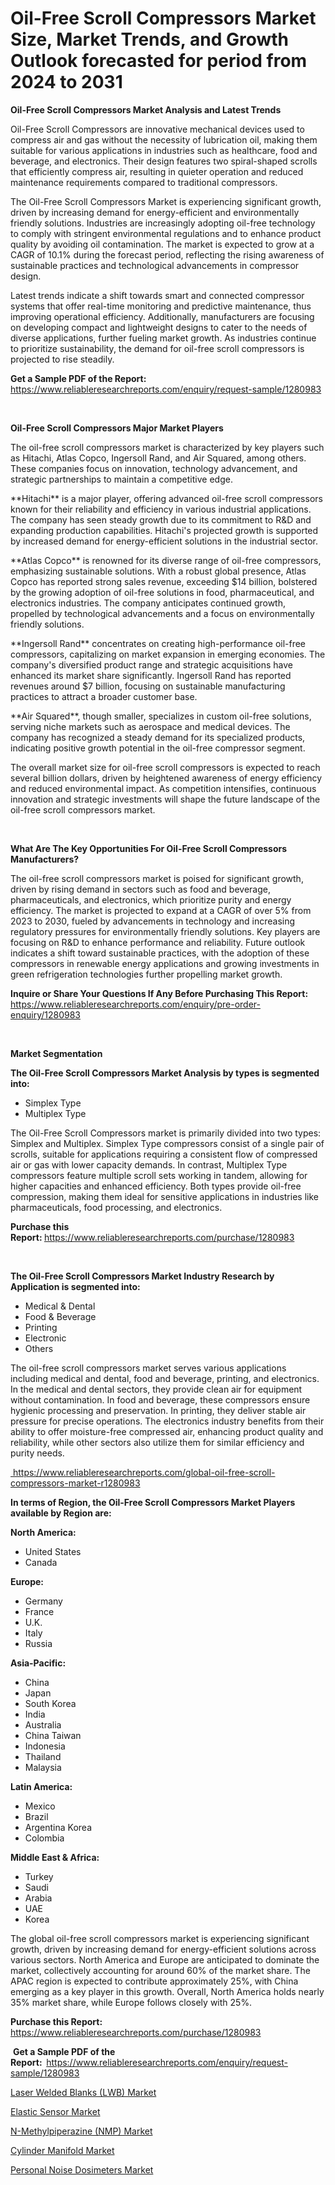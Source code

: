 <p><h1>Oil-Free Scroll Compressors Market Size, Market Trends, and Growth Outlook forecasted for period from 2024 to 2031</h1></p><p><strong>Oil-Free Scroll Compressors Market Analysis and Latest Trends</strong></p>
<p><p>Oil-Free Scroll Compressors are innovative mechanical devices used to compress air and gas without the necessity of lubrication oil, making them suitable for various applications in industries such as healthcare, food and beverage, and electronics. Their design features two spiral-shaped scrolls that efficiently compress air, resulting in quieter operation and reduced maintenance requirements compared to traditional compressors.</p><p>The Oil-Free Scroll Compressors Market is experiencing significant growth, driven by increasing demand for energy-efficient and environmentally friendly solutions. Industries are increasingly adopting oil-free technology to comply with stringent environmental regulations and to enhance product quality by avoiding oil contamination. The market is expected to grow at a CAGR of 10.1% during the forecast period, reflecting the rising awareness of sustainable practices and technological advancements in compressor design.</p><p>Latest trends indicate a shift towards smart and connected compressor systems that offer real-time monitoring and predictive maintenance, thus improving operational efficiency. Additionally, manufacturers are focusing on developing compact and lightweight designs to cater to the needs of diverse applications, further fueling market growth. As industries continue to prioritize sustainability, the demand for oil-free scroll compressors is projected to rise steadily.</p></p>
<p><strong>Get a Sample PDF of the Report:&nbsp;</strong> <a href="https://www.reliableresearchreports.com/enquiry/request-sample/1280983?utm_campaign=4&utm_medium=2&utm_source=Github&utm_content=ia&utm_term=30092024&utm_id=oil-free-scroll-compressors">https://www.reliableresearchreports.com/enquiry/request-sample/1280983</a></p>
<p>&nbsp;</p>
<p><strong>Oil-Free Scroll Compressors Major Market Players</strong></p>
<p><p>The oil-free scroll compressors market is characterized by key players such as Hitachi, Atlas Copco, Ingersoll Rand, and Air Squared, among others. These companies focus on innovation, technology advancement, and strategic partnerships to maintain a competitive edge.</p><p>**Hitachi** is a major player, offering advanced oil-free scroll compressors known for their reliability and efficiency in various industrial applications. The company has seen steady growth due to its commitment to R&D and expanding production capabilities. Hitachi's projected growth is supported by increased demand for energy-efficient solutions in the industrial sector.</p><p>**Atlas Copco** is renowned for its diverse range of oil-free compressors, emphasizing sustainable solutions. With a robust global presence, Atlas Copco has reported strong sales revenue, exceeding $14 billion, bolstered by the growing adoption of oil-free solutions in food, pharmaceutical, and electronics industries. The company anticipates continued growth, propelled by technological advancements and a focus on environmentally friendly solutions.</p><p>**Ingersoll Rand** concentrates on creating high-performance oil-free compressors, capitalizing on market expansion in emerging economies. The company's diversified product range and strategic acquisitions have enhanced its market share significantly. Ingersoll Rand has reported revenues around $7 billion, focusing on sustainable manufacturing practices to attract a broader customer base.</p><p>**Air Squared**, though smaller, specializes in custom oil-free solutions, serving niche markets such as aerospace and medical devices. The company has recognized a steady demand for its specialized products, indicating positive growth potential in the oil-free compressor segment. </p><p>The overall market size for oil-free scroll compressors is expected to reach several billion dollars, driven by heightened awareness of energy efficiency and reduced environmental impact. As competition intensifies, continuous innovation and strategic investments will shape the future landscape of the oil-free scroll compressors market.</p></p>
<p>&nbsp;</p>
<p><strong>What Are The Key Opportunities For Oil-Free Scroll Compressors Manufacturers?</strong></p>
<p><p>The oil-free scroll compressors market is poised for significant growth, driven by rising demand in sectors such as food and beverage, pharmaceuticals, and electronics, which prioritize purity and energy efficiency. The market is projected to expand at a CAGR of over 5% from 2023 to 2030, fueled by advancements in technology and increasing regulatory pressures for environmentally friendly solutions. Key players are focusing on R&D to enhance performance and reliability. Future outlook indicates a shift toward sustainable practices, with the adoption of these compressors in renewable energy applications and growing investments in green refrigeration technologies further propelling market growth.</p></p>
<p><strong>Inquire or Share Your Questions If Any Before Purchasing This Report:</strong> <a href="https://www.reliableresearchreports.com/enquiry/pre-order-enquiry/1280983?utm_campaign=4&utm_medium=2&utm_source=Github&utm_content=ia&utm_term=30092024&utm_id=oil-free-scroll-compressors">https://www.reliableresearchreports.com/enquiry/pre-order-enquiry/1280983</a></p>
<p>&nbsp;</p>
<p><strong>Market Segmentation</strong></p>
<p><strong>The Oil-Free Scroll Compressors Market Analysis by types is segmented into:</strong></p>
<p><ul><li>Simplex Type</li><li>Multiplex Type</li></ul></p>
<p><p>The Oil-Free Scroll Compressors market is primarily divided into two types: Simplex and Multiplex. Simplex Type compressors consist of a single pair of scrolls, suitable for applications requiring a consistent flow of compressed air or gas with lower capacity demands. In contrast, Multiplex Type compressors feature multiple scroll sets working in tandem, allowing for higher capacities and enhanced efficiency. Both types provide oil-free compression, making them ideal for sensitive applications in industries like pharmaceuticals, food processing, and electronics.</p></p>
<p><strong>Purchase this Report:&nbsp;</strong><a href="https://www.reliableresearchreports.com/purchase/1280983?utm_campaign=4&utm_medium=2&utm_source=Github&utm_content=ia&utm_term=30092024&utm_id=oil-free-scroll-compressors">https://www.reliableresearchreports.com/purchase/1280983</a></p>
<p>&nbsp;</p>
<p><strong>The Oil-Free Scroll Compressors Market Industry Research by Application is segmented into:</strong></p>
<p><ul><li>Medical & Dental</li><li>Food & Beverage</li><li>Printing</li><li>Electronic</li><li>Others</li></ul></p>
<p><p>The oil-free scroll compressors market serves various applications including medical and dental, food and beverage, printing, and electronics. In the medical and dental sectors, they provide clean air for equipment without contamination. In food and beverage, these compressors ensure hygienic processing and preservation. In printing, they deliver stable air pressure for precise operations. The electronics industry benefits from their ability to offer moisture-free compressed air, enhancing product quality and reliability, while other sectors also utilize them for similar efficiency and purity needs.</p></p>
<p><a href="https://www.reliableresearchreports.com/global-oil-free-scroll-compressors-market-r1280983?utm_campaign=4&utm_medium=2&utm_source=Github&utm_content=ia&utm_term=30092024&utm_id=oil-free-scroll-compressors">&nbsp;https://www.reliableresearchreports.com/global-oil-free-scroll-compressors-market-r1280983</a></p>
<p><strong>In terms of Region, the Oil-Free Scroll Compressors Market Players available by Region are:</strong></p>
<p>
    <p> <strong> North America: </strong>
        <ul>
            <li>United States</li>
            <li>Canada</li>
        </ul>
        </p> 
    <p> <strong> Europe: </strong>
        <ul>
            <li>Germany</li>
            <li>France</li>
            <li>U.K.</li>
            <li>Italy</li>
            <li>Russia</li>
        </ul>
        </p> 
    <p> <strong> Asia-Pacific: </strong>
        <ul>
            <li>China</li>
            <li>Japan</li>
            <li>South Korea</li>
            <li>India</li>
            <li>Australia</li>
            <li>China Taiwan</li>
            <li>Indonesia</li>
            <li>Thailand</li>
            <li>Malaysia</li>
        </ul>
        </p> 
    <p> <strong> Latin America: </strong>
        <ul>
            <li>Mexico</li>
            <li>Brazil</li>
            <li>Argentina Korea</li>
            <li>Colombia</li>
        </ul>
        </p> 
    <p> <strong> Middle East & Africa: </strong>
        <ul>
            <li>Turkey</li>
            <li>Saudi</li>
            <li>Arabia</li>
            <li>UAE</li>
            <li>Korea</li>
        </ul>
    </p>
    </p>
<p><p>The global oil-free scroll compressors market is experiencing significant growth, driven by increasing demand for energy-efficient solutions across various sectors. North America and Europe are anticipated to dominate the market, collectively accounting for around 60% of the market share. The APAC region is expected to contribute approximately 25%, with China emerging as a key player in this growth. Overall, North America holds nearly 35% market share, while Europe follows closely with 25%.</p></p>
<p><strong>Purchase this Report: </strong><a href="https://www.reliableresearchreports.com/purchase/1280983?utm_campaign=4&utm_medium=2&utm_source=Github&utm_content=ia&utm_term=30092024&utm_id=oil-free-scroll-compressors">https://www.reliableresearchreports.com/purchase/1280983</a></p>
<p>&nbsp;<strong>Get a Sample PDF of the Report:&nbsp;&nbsp;</strong><a href="https://www.reliableresearchreports.com/enquiry/request-sample/1280983?utm_campaign=4&utm_medium=2&utm_source=Github&utm_content=ia&utm_term=30092024&utm_id=oil-free-scroll-compressors">https://www.reliableresearchreports.com/enquiry/request-sample/1280983</a></p>
<p><strong></strong></p>
<p><p><a href="https://github.com/kathiestrine5ty/Market-Research-Report-List-1/blob/main/laser-welded-blanks-lwb-market.md?utm_campaign=4&utm_medium=2&utm_source=Github&utm_content=ia&utm_term=30092024&utm_id=oil-free-scroll-compressors">Laser Welded Blanks (LWB) Market</a></p><p><a href="https://issuu.com/reportprime-2/docs/elastic-sensor-market-size-2030.ppt_23615cf7144dfe?utm_campaign=4&utm_medium=2&utm_source=Github&utm_content=ia&utm_term=30092024&utm_id=oil-free-scroll-compressors">Elastic Sensor Market</a></p><p><a href="https://github.com/HeatherFernandez476/Market-Research-Report-List-1/blob/main/n-methylpiperazine-nmp-market.md?utm_campaign=4&utm_medium=2&utm_source=Github&utm_content=ia&utm_term=30092024&utm_id=oil-free-scroll-compressors">N-Methylpiperazine (NMP) Market</a></p><p><a href="https://www.linkedin.com/pulse/why-should-you-invest-cylinder-manifold-market-trends-leading-1drxe?utm_campaign=4&utm_medium=2&utm_source=Github&utm_content=ia&utm_term=30092024&utm_id=oil-free-scroll-compressors">Cylinder Manifold Market</a></p><p><a href="https://www.linkedin.com/pulse/personal-noise-dosimeters-market-indicators-size-regional-ajkoe?utm_campaign=4&utm_medium=2&utm_source=Github&utm_content=ia&utm_term=30092024&utm_id=oil-free-scroll-compressors">Personal Noise Dosimeters Market</a></p></p>
